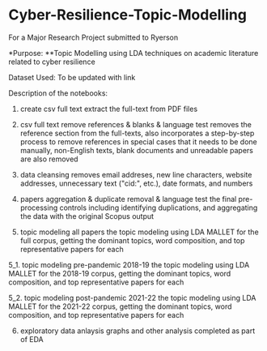 # Cyber-Resilience-Topic-Modelling
For a Major Research Project submitted to Ryerson

*Purpose: 
**Topic Modelling using LDA techniques on academic literature related to cyber resilience

Dataset Used:
To be updated with link

Description of the notebooks:

1. create csv full text
extract the full-text from PDF files

2. csv full text remove references & blanks & language test
removes the reference section from the full-texts, also incorporates a step-by-step process to remove references in special cases that it needs to be done manually, non-English texts, blank documents and unreadable papers are also removed

3. data cleansing
removes email addreses, new line characters, website addresses, unnecessary text ("cid:", etc.), date formats, and numbers 

4. papers aggregation & duplicate removal & language test
the final pre-processing controls including identifying duplications, and aggregating the data with the original Scopus output

5. topic modeling all papers
the topic modeling using LDA MALLET for the full corpus, getting the dominant topics, word composition, and top representative papers for each

5_1. topic modeling pre-pandemic 2018-19
the topic modeling using LDA MALLET for the 2018-19 corpus, getting the dominant topics, word composition, and top representative papers for each

5_2. topic modeling post-pandemic 2021-22
the topic modeling using LDA MALLET for the 2021-22 corpus, getting the dominant topics, word composition, and top representative papers for each

6. exploratory data anlaysis
graphs and other analysis completed as part of EDA
